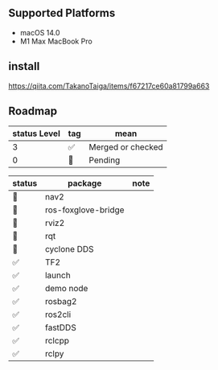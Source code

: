 ## Supported Platforms
- macOS 14.0
- M1 Max MacBook Pro
## install


https://qiita.com/TakanoTaiga/items/f67217ce60a81799a663

## Roadmap

| status Level | tag | mean |
| -- | -- | -- |
| 3 | ✅ | Merged or checked |
| 0 | 🫠 | Pending |


| status | package | note |
| -- | -- | -- |
| 🫠 | nav2 |  |
| 🫠 | ros-foxglove-bridge  |  |
| 🫠 | rviz2 |  |
| 🫠 | rqt |  |
| 🫠 | cyclone DDS |  |
| ✅ | TF2 |  |
| ✅ | launch |  |
| ✅ | demo node |  |
| ✅ | rosbag2 |  |
| ✅ | ros2cli |  |
| ✅ | fastDDS |  |
| ✅ | rclcpp |  |
| ✅ | rclpy |  |
